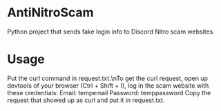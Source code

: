 # AntiNitroScam
Python project that sends fake login info to Discord Nitro scam websites. 
# Usage
Put the curl command in request.txt.\nTo get the curl request, open up devtools of your browser (Ctrl + Shift + I), log in the scam website with these credentials:
Email: tempemail
Password: temppassword
Copy the request that showed up as curl and put it in request.txt.

